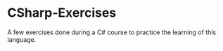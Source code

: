 # CSharp-Exercises
A few exercises done during a C# course to practice the learning of this language.
